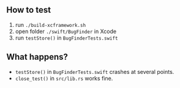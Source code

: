 ## How to test

1. run `./build-xcframework.sh`
2. open folder `./swift/BugFinder` in Xcode
3. run `testStore()` in `BugFinderTests.swift`

## What happens?

- `testStore()` in `BugFinderTests.swift` crashes at several points.
- `close_test()` in `src/lib.rs` works fine.
